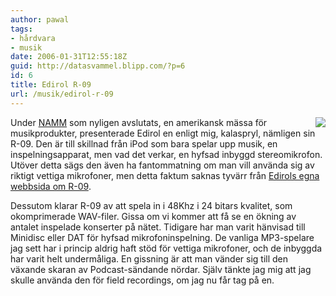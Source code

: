 ```yaml
---
author: pawal
tags:
- hårdvara
- musik
date: 2006-01-31T12:55:18Z
guid: http://datasvammel.blipp.com/?p=6
id: 6
title: Edirol R-09
url: /musik/edirol-r-09
---
```


<a href="http://www.edirol.net/products/en/R-09/"><img align="right" class="alignright" src="http://blipp.com/misc/edirolrecorder.jpg" /></a>

Under <a href="http://www.thenammshow.com/">NAMM</a> som nyligen
avslutats, en amerikansk mässa för musikprodukter, presenterade Edirol
en enligt mig, kalaspryl, nämligen sin R-09. Den är till skillnad från
iPod som bara spelar upp musik, en inspelningsapparat, men vad det
verkar, en hyfsad inbyggd stereomikrofon. Utöver detta sägs den även
ha fantommatning om man vill använda sig av riktigt vettiga
mikrofoner, men detta faktum saknas tyvärr från <a
href="http://www.edirol.net/products/en/R-09/">Edirols egna webbsida
om R-09</a>.

Dessutom klarar R-09 av att spela in i 48Khz i 24 bitars kvalitet, som
okomprimerade WAV-filer. Gissa om vi kommer att få se en ökning av
antalet inspelade konserter på nätet. Tidigare har man varit hänvisad
till Minidisc eller DAT för hyfsad mikrofoninspelning. De vanliga
MP3-spelare jag sett har i princip aldrig haft stöd för vettiga
mikrofoner, och de inbyggda har varit helt undermåliga. En gissning är
att man vänder sig till den växande skaran av Podcast-sändande
nördar. Själv tänkte jag mig att jag skulle använda den för field
recordings, om jag nu får tag på en.
